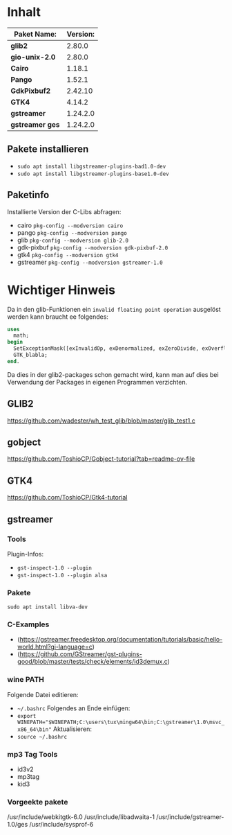 # Inhalt
| **Paket Name:**   | **Version:** |
|----------         |----------    |
| **glib2**         | 2.80.0       |
| **gio-unix-2.0**  | 2.80.0       |
| **Cairo**         | 1.18.1       |
| **Pango**         | 1.52.1       |
| **GdkPixbuf2**    | 2.42.10      |
| **GTK4**          | 4.14.2       |
| **gstreamer**     | 1.24.2.0     |
| **gstreamer ges** | 1.24.2.0     |

## Pakete installieren
- `sudo apt install libgstreamer-plugins-bad1.0-dev`
- `sudo apt install libgstreamer-plugins-base1.0-dev`


## Paketinfo
Installierte Version der C-Libs abfragen:
- cairo `pkg-config --modversion cairo` 
- pango `pkg-config --modversion pango` 
- glib `pkg-config --modversion glib-2.0` 
- gdk-pixbuf `pkg-config --modversion gdk-pixbuf-2.0` 
- gtk4 `pkg-config --modversion gtk4` 
- gstreamer `pkg-config --modversion gstreamer-1.0` 

# Wichtiger Hinweis
Da in den glib-Funktionen ein `invalid floating point operation` ausgelöst werden kann braucht ee folgendes:
```pascal
uses
  math;
begin
  SetExceptionMask([exInvalidOp, exDenormalized, exZeroDivide, exOverflow, exUnderflow, exPrecision]);
  GTK_blabla;
end.
```
Da dies in der glib2-packages schon gemacht wird, kann man auf dies bei Verwendung der Packages in eigenen Programmen verzichten.


## GLIB2 
https://github.com/wadester/wh_test_glib/blob/master/glib_test1.c

## gobject
https://github.com/ToshioCP/Gobject-tutorial?tab=readme-ov-file

## GTK4
https://github.com/ToshioCP/Gtk4-tutorial

## gstreamer
### Tools
Plugin-Infos:
- `gst-inspect-1.0 --plugin`
- `gst-inspect-1.0 --plugin alsa`

### Pakete
`sudo apt install libva-dev`

### C-Examples
- (https://gstreamer.freedesktop.org/documentation/tutorials/basic/hello-world.html?gi-language=c)
- (https://github.com/GStreamer/gst-plugins-good/blob/master/tests/check/elements/id3demux.c)

### wine PATH
Folgende Datei editieren:
- `~/.bashrc`
Folgendes an Ende einfügen:
- `export WINEPATH="$WINEPATH;C:\users\tux\mingw64\bin;C:\gstreamer\1.0\msvc_x86_64\bin"`
Aktualisieren:
- `source ~/.bashrc`

### mp3 Tag Tools
- id3v2
- mp3tag
- kid3

### Vorgeekte pakete

/usr/include/webkitgtk-6.0
/usr/include/libadwaita-1
/usr/include/gstreamer-1.0/ges
/usr/include/sysprof-6





